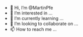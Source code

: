 - 👋 Hi, I’m @MartinPfe
- 👀 I’m interested in ...
- 🌱 I’m currently learning ...
- 💞️ I’m looking to collaborate on ...
- 📫 How to reach me ...

<!---
MartinPfe/MartinPfe is a ✨ special ✨ repository because its `README.md` (this file) appears on your GitHub profile.
You can click the Preview link to take a look at your changes.
--->
